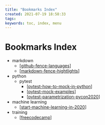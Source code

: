 ```yaml
---
title: "Bookmarks Index"
created: 2021-07-19 18:58:33
tags: 
keywords: toc, index, menu
---
```

# Bookmarks Index

- markdown
  - [[github-fence-languages]]
  - [[markdown-fence-hightlights]]
- python
  - pytest
    - [[pytest-how-to-mock-in-python]]
    - [[pytest-mock-examples]]
    - [[pytest-parametrization-pycon2020]]
- machine learning
  - [[start-machine-learning-in-2020]]
- training
  - [[freecodecamp]]

[//begin]: # "Autogenerated link references for markdown compatibility"
[github-fence-languages]: github-fence-languages.md "Github Fence Languages"
[markdown-fence-hightlights]: markdown-fence-hightlights.md "Markdown Fence Hightlights"
[pytest-how-to-mock-in-python]: pytest-how-to-mock-in-python.md "Pytest How To Mock In Python"
[pytest-mock-examples]: pytest-mock-examples.md "Pytest Mock Examples"
[pytest-parametrization-pycon2020]: pytest-parametrization-pycon2020.md "Pytest Parametrization Pycon2020"
[start-machine-learning-in-2020]: start-machine-learning-in-2020.md "Start Machine Learning In 2020"
[freecodecamp]: freecodecamp.md "Freecodecamp"
[//end]: # "Autogenerated link references"
